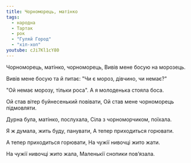 ```yaml
---
title: Чорноморець, матінко
tags:
  - народна
  - Тартак
  - рок
  - "Гуляй Город"
  - "хіп-хоп"
youtube: cJi7Kl1cY80
---
```

Чорноморець, матінко, чорноморець,
Вивів мене босую на морозець.

Вивів мене босую та й питає:
"Чи є мороз, дівчино, чи немає?"

"Ой немає морозу, тільки роса".
А я молоденька стояла боса.

Ой став вітер буйнесенький повівати,
Ой став мене чорноморець підмовляти.

Дурна була, матінко, послухала,
Сіла з чорноморчиком, поїхала.

Я ж думала, жить буду, панувати,
А тепер приходиться горювати.

А тепер приходиться горювати,
На чужії нивочці жито жати.

На чужії нивочці жито жала,
Маленькії снопики пов’язала.
